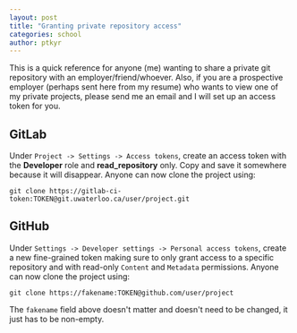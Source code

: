 ```yaml
---
layout: post
title: "Granting private repository access"
categories: school
author: ptkyr
---
```


This is a quick reference for anyone (me) wanting to share a private git repository with an employer/friend/whoever. Also, if you are a prospective employer (perhaps sent here from my resume) who wants to view one of my private projects, please send me an email and I will set up an access token for you.

## GitLab
Under `Project -> Settings -> Access tokens`, create an access token with the **Developer** role and **read_repository** only. Copy and save it somewhere because it will disappear. Anyone can now clone the project using:
```
git clone https://gitlab-ci-token:TOKEN@git.uwaterloo.ca/user/project.git
```

## GitHub
Under `Settings -> Developer settings -> Personal access tokens`, create a new fine-grained token making sure to only grant access to a specific repository and with read-only `Content` and `Metadata` permissions. Anyone can now clone the project using:
```
git clone https://fakename:TOKEN@github.com/user/project
```
The `fakename` field above doesn't matter and doesn't need to be changed, it just has to be non-empty.
